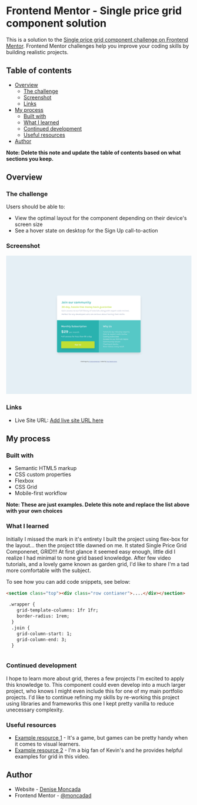 # Frontend Mentor - Single price grid component solution

This is a solution to the [Single price grid component challenge on Frontend Mentor](https://www.frontendmentor.io/challenges/single-price-grid-component-5ce41129d0ff452fec5abbbc). Frontend Mentor challenges help you improve your coding skills by building realistic projects.

## Table of contents

- [Overview](#overview)
  - [The challenge](#the-challenge)
  - [Screenshot](#screenshot)
  - [Links](#links)
- [My process](#my-process)
  - [Built with](#built-with)
  - [What I learned](#what-i-learned)
  - [Continued development](#continued-development)
  - [Useful resources](#useful-resources)
- [Author](#author)

**Note: Delete this note and update the table of contents based on what sections you keep.**

## Overview

### The challenge

Users should be able to:

- View the optimal layout for the component depending on their device's screen size
- See a hover state on desktop for the Sign Up call-to-action

### Screenshot

![](./images/screenshot.png)

### Links

- Live Site URL: [Add live site URL here](https://glistening-gnome-af772f.netlify.app/)

## My process

### Built with

- Semantic HTML5 markup
- CSS custom properties
- Flexbox
- CSS Grid
- Mobile-first workflow

**Note: These are just examples. Delete this note and replace the list above with your own choices**

### What I learned

Initially I missed the mark in it's entirety I built the project using flex-box for the layout... then the project title dawned on me. It stated Single Price Grid Componenet, GRID!!!
At first glance it seemed easy enough, little did I realize I had minimal to none grid based knowledge. After few video tutorials, and a lovely game known as garden grid, I'd like to share I'm a tad more comfortable with the subject.

To see how you can add code snippets, see below:

```html these sections helped tons with when it comes to the responsive layouts, little trick I learned from Kevin Powell
<section class="top"><div class="row contianer">....</div></section>
```

```css, responsive styling, as well as the newly learnied grid styling!
 .wrapper {
    grid-template-columns: 1fr 1fr;
    border-radius: 1rem;
  }
  .join {
    grid-column-start: 1;
    grid-column-end: 3;
  }
```

```js didn't make part of this one

```

### Continued development

I hope to learn more about grid, theres a few projects I'm excited to apply this knowledge to.
This component could even develop into a much larger project, who knows I might even include this for one of my main portfolio projects.
I'd like to continue refining my skills by re-working this project using libraries and frameworks this one I kept pretty vanilla to reduce unecessary complexity.

### Useful resources

- [Example resource 1](https://cssgridgarden.com/) - It's a game, but games can be pretty handy when it comes to visual learners.
- [Example resource 2](https://www.youtube.com/watch?v=8QSqwbSztnA) - I'm a big fan of Kevin's and he provides helpful examples for grid in this video.

## Author

- Website - [Denise Moncada](https://www.moncadad.com)
- Frontend Mentor - [@moncadad](https://www.frontendmentor.io/profile/moncadad)
